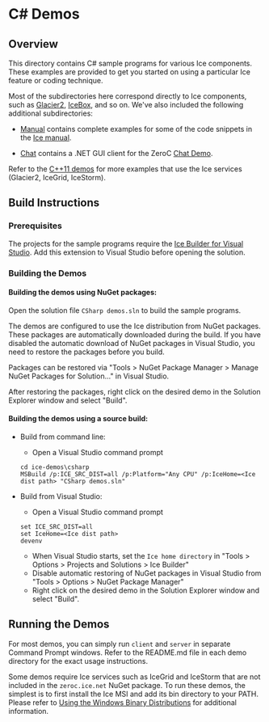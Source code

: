 # C# Demos

## Overview

This directory contains C# sample programs for various Ice components. These
examples are provided to get you started on using a particular Ice feature or coding
technique.

Most of the subdirectories here correspond directly to Ice components, such as
[Glacier2](./Glacier2), [IceBox](./IceBox), and so on. We've also included the following
additional subdirectories:

- [Manual](./Manual) contains complete examples for some of the code snippets
in the [Ice manual][1].

- [Chat](./Chat) contains a .NET GUI client for the ZeroC [Chat Demo][2].

Refer to the [C++11 demos](../cpp11) for more examples that use the Ice services
(Glacier2, IceGrid, IceStorm).

## Build Instructions

### Prerequisites

The projects for the sample programs require the [Ice Builder for Visual Studio][3].
Add this extension to Visual Studio before opening the solution.

### Building the Demos

#### Building the demos using NuGet packages:

Open the solution file `CSharp demos.sln` to build the sample programs.

The demos are configured to use the Ice distribution from NuGet packages. These packages are
automatically downloaded during the build. If you have disabled the automatic download of
NuGet packages in Visual Studio, you need to restore the packages before you build.

Packages can be restored via "Tools > NuGet Package Manager > Manage NuGet Packages for Solution..."
in Visual Studio.

After restoring the packages, right click on the desired demo in the Solution Explorer
window and select "Build".

#### Building the demos using a source build:

- Build from command line:
  * Open a Visual Studio command prompt
  ```
  cd ice-demos\csharp
  MSBuild /p:ICE_SRC_DIST=all /p:Platform="Any CPU" /p:IceHome=<Ice dist path> "CSharp demos.sln"
  ```

- Build from Visual Studio:
  * Open a Visual Studio command prompt
  ``` 
  set ICE_SRC_DIST=all
  set IceHome=<Ice dist path>
  devenv
  ```

  * When Visual Studio starts, set the `Ice home directory` in "Tools > Options > Projects and Solutions > Ice Builder"
  * Disable automatic restoring of NuGet packages in Visual Studio from "Tools > Options > NuGet Package Manager"
  * Right click on the desired demo in the Solution Explorer window and select "Build".

## Running the Demos

For most demos, you can simply run `client` and `server` in separate Command Prompt windows. 
Refer to the README.md file in each demo directory for the exact usage instructions.

Some demos require Ice services such as IceGrid and IceStorm that are not included in the
`zeroc.ice.net` NuGet package. To run these demos, the simplest is to first install the Ice MSI
and add its bin directory to your PATH. Please refer to [Using the Windows Binary Distributions][4]
for additional information.

[1]: https://doc.zeroc.com/display/Ice37/Ice+Manual
[2]: https://zeroc.com/chat/index.html
[3]: https://github.com/zeroc-ice/ice-builder-visualstudio
[4]: https://doc.zeroc.com/display/Rel/Ice+3.7.0+Using+the+Windows+Binary+Distributions
